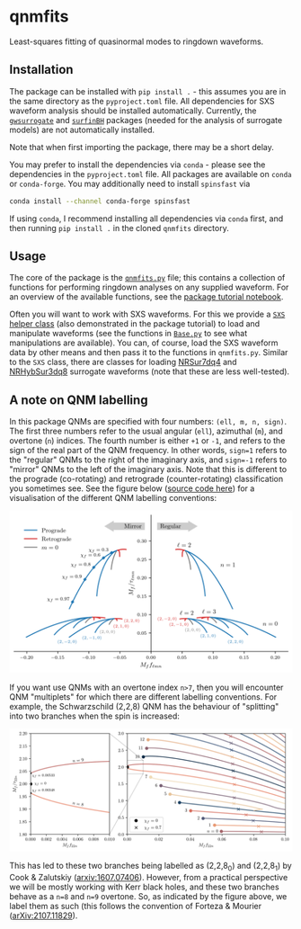# qnmfits
Least-squares fitting of quasinormal modes to ringdown waveforms.

## Installation

The package can be installed with `pip install .` - this assumes you are in the same directory as the `pyproject.toml` file. All dependencies for SXS waveform analysis should be installed automatically. Currently, the [`gwsurrogate`](https://pypi.org/project/gwsurrogate/) and [`surfinBH`](https://pypi.org/project/surfinBH/) packages (needed for the analysis of surrogate models) are not automatically installed.

Note that when first importing the package, there may be a short delay.

You may prefer to install the dependencies via `conda` - please see the dependencies in the `pyproject.toml` file. All packages are available on `conda` or `conda-forge`. You may additionally need to install `spinsfast` via

```bash
conda install --channel conda-forge spinsfast
```

If using `conda`, I recommend installing all dependencies via `conda` first, and then running `pip install .` in the cloned `qnmfits` directory.

## Usage

The core of the package is the [`qnmfits.py`](qnmfits/qnmfits.py) file; this contains a collection of functions for performing ringdown analyses on any supplied waveform. For an overview of the available functions, see the [package tutorial notebook](examples/package_tutorial.ipynb).

Often you will want to work with SXS waveforms. For this we provide a [`SXS` helper class](qnmfits/Waveforms/Simulation.py#L12) (also demonstrated in the package tutorial) to load and manipulate waveforms (see the functions in [`Base.py`](qnmfits/Waveforms/Base.py) to see what manipulations are available). You can, of course, load the SXS waveform data by other means and then pass it to the functions in `qnmfits.py`. Similar to the `SXS` class, there are classes for loading [NRSur7dq4](qnmfits/Waveforms/Surrogate.py#L7) and [NRHybSur3dq8](qnmfits/Waveforms/Surrogate.py#L201) surrogate waveforms (note that these are less well-tested).

## A note on QNM labelling

In this package QNMs are specified with four numbers: `(ell, m, n, sign)`. The first three numbers refer to the usual angular (`ell`), azimuthal (`m`), and overtone (`n`) indices. The fourth number is either `+1` or `-1`, and refers to the sign of the real part of the QNM frequency. In other words, `sign=1` refers to the "regular" QNMs to the right of the imaginary axis, and `sign=-1` refers to "mirror" QNMs to the left of the imaginary axis. Note that this is different to the prograde (co-rotating) and retrograde (counter-rotating) classification you sometimes see. See the figure below ([source code here](examples/qnm_taxonomy.ipynb)) for a visualisation of the different QNM labelling conventions:

![QNM taxonomy](examples/qnm_taxonomy.png)

If you want use QNMs with an overtone index `n>7`, then you will encounter QNM "multiplets" for which there are different labelling conventions. For example, the Schwarzschild (2,2,8) QNM has the behaviour of "splitting" into two branches when the spin is increased:

![QNM multiplet taxonomy](examples/qnm_multiplet_taxonomy.png)

This has led to these two branches being labelled as (2,2,8<sub>0</sub>) and (2,2,8<sub>1</sub>) by Cook & Zalutskiy ([arxiv:1607.07406](http://arxiv.org/abs/1607.07406)). However, from a practical perspective we will be mostly working with Kerr black holes, and these two branches behave as a `n=8` and `n=9` overtone. So, as indicated by the figure above, we label them as such (this follows the convention of Forteza & Mourier ([arXiv:2107.11829](http://arxiv.org/abs/2107.11829)).
